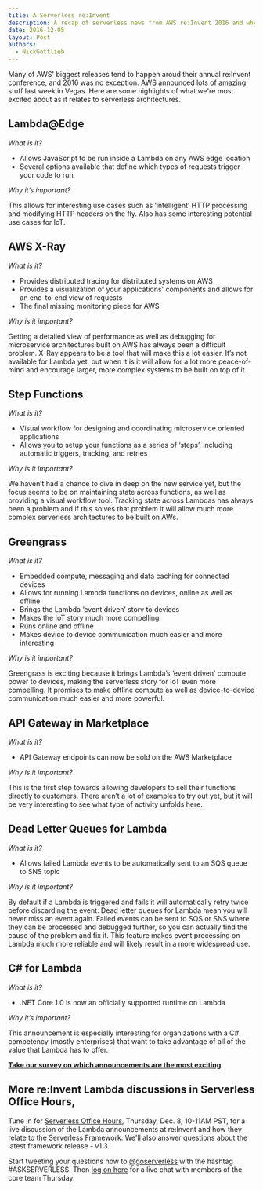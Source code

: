 ```yaml
---
title: A Serverless re:Invent
description: A recap of serverless news from AWS re:Invent 2016 and why it matters.
date: 2016-12-05
layout: Post
authors:
  - NickGottlieb
---
```


Many of AWS' biggest releases tend to happen aroud their annual re:Invent conference, and 2016 was no exception. AWS announced lots of amazing stuff last week in Vegas. Here are some highlights of what we're most excited about as it relates to serverless architectures.

## Lambda@Edge
*What is it?*
- Allows JavaScript to be run inside a Lambda on any AWS edge location
- Several options available that define which types of requests trigger your code to run

*Why it’s important?*

This allows for interesting use cases such as ‘intelligent’ HTTP processing and modifying HTTP headers on the fly. Also has some interesting potential use cases for IoT. 

## AWS X-Ray
*What is it?*
- Provides distributed tracing for distributed systems on AWS
- Provides a visualization of your applications' components and allows for an end-to-end view of requests 
- The final missing monitoring piece for AWS

*Why is it important?*

Getting a detailed view of performance as well as debugging for microservice architectures built on AWS has always been a difficult problem. X-Ray appears to be a tool that will make this a lot easier. It’s not available for Lambda yet, but when it is it will allow for a lot more peace-of-mind and encourage larger, more complex systems to be built on top of it. 

## Step Functions
*What is it?*
- Visual workflow for designing and coordinating microservice oriented applications 
- Allows you to setup your functions as a series of ‘steps’, including automatic triggers, tracking, and retries

*Why is it important?*

We haven’t had a chance to dive in deep on the new service yet, but the focus seems to be on maintaining state across functions, as well as providing a visual workflow tool. Tracking state across Lambdas has always been a problem and if this solves that problem it will allow much more complex serverless architectures to be built on AWs. 

## Greengrass
*What is it?*
- Embedded compute, messaging and data caching for connected devices
- Allows for running Lambda functions on devices, online as well as offline 
- Brings the Lambda ‘event driven’ story to devices
- Makes the IoT story much more compelling 
- Runs online and offline
- Makes device to device communication much easier and more interesting

*Why is it important?*

Greengrass is exciting because it brings Lambda’s ‘event driven’ compute power to devices, making the serverless story for IoT even more compelling. It promises to make offline compute as well as device-to-device communication much easier and more powerful.

## API Gateway in Marketplace
*What is it?*
- API Gateway endpoints can now be sold on the AWS Marketplace

*Why is it important?*

This is the first step towards allowing developers to sell their functions directly to customers. There aren’t a lot of examples to try out yet, but it will be very interesting to see what type of activity unfolds here. 

## Dead Letter Queues for Lambda
*What is it?*
 - Allows failed Lambda events to be automatically sent to an SQS queue to SNS topic

*Why is it important?*

By default if a Lambda is triggered and fails it will automatically retry twice before discarding the event. Dead letter queues for Lambda mean you will never miss an event again. Failed events can be sent to SQS or SNS where they can be processed and debugged further, so you can actually find the cause of the problem and fix it. This feature makes event processing on Lambda much more reliable and will likely result in a more widespread use. 

## C# for Lambda
*What is it?*
- .NET Core 1.0 is now an officially supported runtime on Lambda

*Why it’s important?*

This announcement is especially interesting for organizations with a C# competency (mostly enterprises) that want to take advantage of all of the value that Lambda has to offer.


<a href="https://docs.google.com/forms/d/e/1FAIpQLSc9-7zPxecAFMNLghatahtTPVpIH19Aypv6tPWxH9sxuyjcug/viewform" target="_new"><strong>Take our survey on which announcements are the most exciting</strong><a/>



## More re:Invent Lambda discussions in Serverless Office Hours,  
Tune in for <a href="https://www.youtube.com/watch?v=IoW_IcvRTGM" target="_new">Serverless Office Hours</a>, Thursday, Dec. 8, 10-11AM PST, for a live discussion of the Lambda announcements at re:Invent and how they relate to the Serverless Framework. We'll also answer questions about the latest framework release - v1.3.

Start tweeting your questions now to <a href="https://twitter.com/goserverless" target="_new">@goserverless</a> with the hashtag #ASKSERVERLESS. Then <a href="https://www.youtube.com/watch?v=IoW_IcvRTGM" target="_new">log on here</a> for a live chat with members of the core team Thursday.

